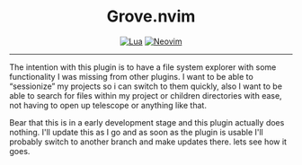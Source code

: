 <div align="center">

# Grove.nvim

[![Lua](https://img.shields.io/badge/Lua-blue.svg?style=for-the-badge&logo=lua)](http://www.lua.org)
[![Neovim](https://img.shields.io/badge/Neovim%200.8+-green.svg?style=for-the-badge&logo=neovim)](https://neovim.io)

</div>

---

The intention with this plugin is to have a file system explorer with some functionality
I was missing from other plugins. I want to be able to “sessionize” my projects so i can switch
to them quickly, also I want to be able to search for files within my project or children directories
with ease, not having to open up telescope or anything like that.

Bear that this is in a early development stage and this plugin actually does nothing.
I'll update this as I go and as soon as the plugin is usable I'll probably switch to another branch
and make updates there. lets see how it goes.
